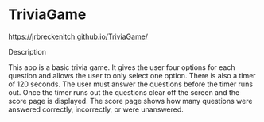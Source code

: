 # TriviaGame

https://jrbreckenitch.github.io/TriviaGame/


Description

This app is a basic trivia game. It gives the user four options for each question and allows the user to only select one option. There is also a timer of 120 seconds. The user must answer the questions before the timer runs out. Once the timer runs out the questions clear off the screen and the score page is displayed. The score page shows how many questions were answered correctly, incorrectly, or were unanswered.

